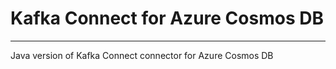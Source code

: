# Kafka Connect for Azure Cosmos DB
________________________

Java version of Kafka Connect connector for Azure Cosmos DB